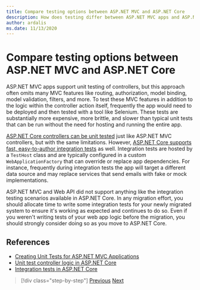 ```yaml
---
title: Compare testing options between ASP.NET MVC and ASP.NET Core
description: How does testing differ between ASP.NET MVC apps and ASP.NET Core apps?
author: ardalis
ms.date: 11/13/2020
---
```


# Compare testing options between ASP.NET MVC and ASP.NET Core

ASP.NET MVC apps support unit testing of controllers, but this approach often omits many MVC features like routing, authorization, model binding, model validation, filters, and more. To test these MVC features in addition to the logic within the controller action itself, frequently the app would need to be deployed and then tested with a tool like Selenium. These tests are substantially more expensive, more brittle, and slower than typical unit tests that can be run without the need for hosting and running the entire app.

[ASP.NET Core controllers can be unit tested](https://docs.microsoft.com/aspnet/core/mvc/controllers/testing) just like ASP.NET MVC controllers, but with the same limitations. However, [ASP.NET Core supports fast, easy-to-author integration tests](https://docs.microsoft.com/aspnet/core/test/integration-tests) as well. Integration tests are hosted by a `TestHost` class and are typically configured in a custom `WebApplicationFactory` that can override or replace app dependencies. For instance, frequently during integration tests the app will target a different data source and may replace services that send emails with fake or mock implementations.

ASP.NET MVC and Web API did not support anything like the integration testing scenarios available in ASP.NET Core. In any migration effort, you should allocate time to write some integration tests for your newly migrated system to ensure it's working as expected and continues to do so. Even if you weren't writing tests of your web app logic before the migration, you should strongly consider doing so as you move to ASP.NET Core.

## References

- [Creating Unit Tests for ASP.NET MVC Applications](https://docs.microsoft.com/aspnet/mvc/overview/older-versions-1/unit-testing/creating-unit-tests-for-asp-net-mvc-applications-cs)
- [Unit test controller logic in ASP.NET Core](https://docs.microsoft.com/aspnet/core/mvc/controllers/testing)
- [Integration tests in ASP.NET Core](https://docs.microsoft.com/aspnet/core/test/integration-tests)

>[!div class="step-by-step"]
>[Previous](signalr-differences.md)
>[Next](migrate-large-solutions.md)

